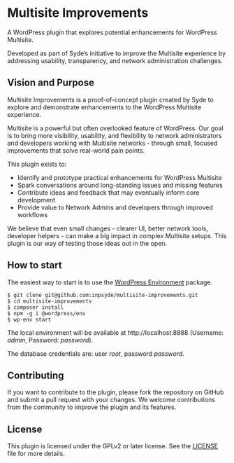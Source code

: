 # Multisite Improvements

A WordPress plugin that explores potential enhancements for WordPress Multisite.

Developed as part of Syde’s initiative to improve the Multisite experience by addressing usability, transparency, and network administration challenges.

## Vision and Purpose

Multisite Improvements is a proof-of-concept plugin created by Syde to explore and demonstrate enhancements to the WordPress Multisite experience.

Multisite is a powerful but often overlooked feature of WordPress. Our goal is to bring more visibility, usability, and flexibility to network administrators and developers working with Multisite networks - through small, focused improvements that solve real-world pain points.

This plugin exists to:
* Identify and prototype practical enhancements for WordPress Multisite
* Spark conversations around long-standing issues and missing features
* Contribute ideas and feedback that may eventually inform core development
* Provide value to Network Admins and developers through improved workflows

We believe that even small changes - clearer UI, better network tools, developer helpers - can make a big impact in complex Multisite setups. This plugin is our way of testing those ideas out in the open.

## How to start

The easiest way to start is to use the [WordPress Environment](https://developer.wordpress.org/block-editor/reference-guides/packages/packages-env/) package.
```
$ git clone git@github.com:inpsyde/multisite-improvements.git
$ cd multisite-improvements
$ composer install
$ npm -g i @wordpress/env
$ wp-env start
```

The local environment will be available at http://localhost:8888 (Username: _admin_, Password: _password_).

The database credentials are: user _root_, password _password_.

## Contributing

If you want to contribute to the plugin, please fork the repository on GitHub and submit a pull request with your changes. We welcome contributions from the community to improve the plugin and its features.

## License

This plugin is licensed under the GPLv2 or later license. See the [LICENSE](LICENSE) file for more details.
